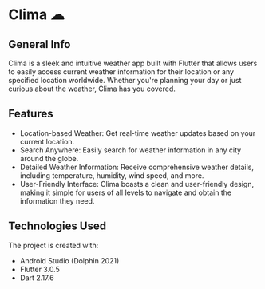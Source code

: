 

# Clima ☁

## General Info
Clima is a sleek and intuitive weather app built with Flutter that allows users to easily access current weather information for their location or any specified location worldwide. Whether you're planning your day or just curious about the weather, Clima has you covered.

## Features
  * Location-based Weather: Get real-time weather updates based on your current location.
  * Search Anywhere: Easily search for weather information in any city around the globe.
  * Detailed Weather Information: Receive comprehensive weather details, including temperature, humidity, wind speed, and more.
  * User-Friendly Interface: Clima boasts a clean and user-friendly design, making it simple for users of all levels to navigate and obtain the information they need.


## Technologies Used
The project is created with:
  * Android Studio (Dolphin 2021)
  * Flutter 3.0.5
  * Dart 2.17.6
